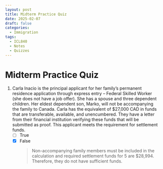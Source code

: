 ```yaml
---
layout: post
title: Midterm Practice Quiz
date: 2025-02-07
draft: false
categories:
  - Immigration
tags:
  - ICL840
  - Notes
  - Quizzes
---
```


# Midterm Practice Quiz

1. Carla Inacio is the principal applicant for her family’s permanent residence application through express entry – Federal Skilled Worker (she does not have a job offer). She has a spouse and three dependent children. Her eldest dependent son, Marko, will not be accompanying the family to Canada. Carla has the equivalent of $27,000 CAD in funds that are transferable, available, and unencumbered. They have a letter from their financial institution verifying these funds that will be submitted as proof. This applicant meets the requirement for settlement funds.
   - [ ] True
   - [x] False
     > Non-accompanying family members must be included in the calculation and required settlement funds for 5 are $28,994. Therefore, they do not have sufficient funds.
